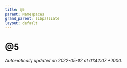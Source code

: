 ```yaml
---
title: @5
parent: Namespaces
grand_parent: libpalliate
layout: default
---
```


# @5









_Automatically updated on 2022-05-02 at 01:42:07 +0000._